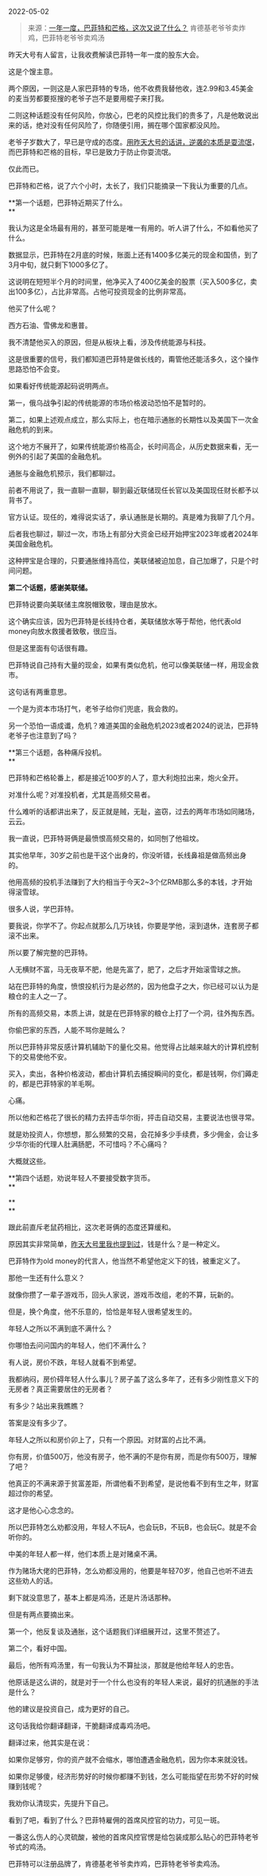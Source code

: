 2022-05-02

> 来源：[一年一度，巴菲特和芒格，这次又说了什么？](http://mp.weixin.qq.com/s?__biz=MzU3NDc5Nzc0NQ==&mid=2247516197&idx=1&sn=58c9736f7befca0209ce395c90ecddb7&chksm=fd2e22fbca59abedb208691ab43e3db6225a5660790e547d864cb682d1ec34996bfe58c71eab&scene=27#wechat_redirect)
> 肯德基老爷爷卖炸鸡，巴菲特老爷爷卖鸡汤

昨天大号有人留言，让我收费解读巴菲特一年一度的股东大会。

  

这是个馊主意。  

  

两个原因，一则这是人家巴菲特的专场，他不收费我替他收，连2.99和3.45美金的麦当劳都要抠搜的老爷子岂不是要用棍子来打我。

  

二则这种话题没有任何风险，你放心，巴老的风控比我们的贵多了，凡是他敢说出来的话，绝对没有任何风险了，你随便引用，搁在哪个国家都没风险。

  

老爷子岁数大了，早已是守成的态度。[用昨天大号的话讲，逆袭的本质是耍流氓](http://mp.weixin.qq.com/s?__biz=MzU0MjYwNDU2Mw==&mid=2247505266&idx=1&sn=7488e2812c2e497ad86e9e901d469fbe&chksm=fb1ab90ecc6d301817c5c1b0eb4ec913de8f858a9b577c1e97190e470364aa80f1d39293fbd5&scene=21#wechat_redirect)，而巴菲特和芒格的目标，早已是致力于防止你耍流氓。

  

仅此而已。

  

巴菲特和芒格，说了六个小时，太长了，我们只能摘录一下我认为重要的几点。  

  

 **第一个话题，巴菲特近期买了什么。  
**

  

我认为这是全场最有用的，甚至可能是唯一有用的。听人讲了什么，不如看他买了什么。  

  

数据显示，巴菲特在2月底的时候，账面上还有1400多亿美元的现金和国债，到了3月中旬，就只剩下1000多亿了。  

  

这说明在短短半个月的时间里，他净买入了400亿美金的股票（买入500多亿，卖出100多亿），占比非常高。占他可投资现金的比例非常高。

  

他买了什么呢？

  

西方石油、雪佛龙和惠普。

  

我不清楚他买入的原因，但是从板块上看，涉及传统能源与科技。  

  

这是很重要的信号，我们都知道巴菲特是做长线的，甭管他还能活多久，这个操作思路恐怕不会变。  

  

如果看好传统能源起码说明两点。

  

第一，俄乌战争引起的传统能源的市场价格波动恐怕不是暂时的。

  

第二，如果上述观点成立，那么实际上，也在暗示通胀的长期性以及美国下一次金融危机的到来。  

  

这个地方不展开了，如果传统能源价格高企，长时间高企，从历史数据来看，无一例外的引起了美国的金融危机。  

  

通胀与金融危机预示，我们都聊过。  

  

前者不用说了，我一直聊一直聊，聊到最近联储现任长官以及美国现任财长都予以背书了。  

  

官方认证。现任的，难得说实话了，承认通胀是长期的。真是难为我聊了几个月。

  

后者我也聊过，聊过一次，市场上有部分大资金已经开始押宝2023年或者2024年美国金融危机。  

  

这种押宝是合理的，只要通胀维持高位，美联储被迫加息，自己加爆了，只是个时间问题。  

  

 **第二个话题，感谢美联储。**

  

巴菲特说要向美联储主席脱帽致敬，理由是放水。  

  

这个确实应该，因为巴菲特是长线持仓者，美联储放水等于帮他，他代表old money向放水救援者致敬，很应当。  

  

但是这里面有句话很有趣。  

  

巴菲特说自己持有大量的现金，如果有类似危机，他可以像美联储一样，用现金救市。

  

这句话有两重意思。  

  

一个是为资本市场打气，老爷子给你们兜底，我会救的。

  

另一个恐怕一语成谶，危机？难道美国的金融危机2023或者2024的说法，巴菲特老爷子也注意到了吗？  

  

 **第三个话题，各种痛斥投机。  
**

  

巴菲特和芒格轮番上，都是接近100岁的人了，意大利炮拉出来，炮火全开。  

  

对准什么呢？对准投机者，尤其是高频交易者。

  

什么难听的话都讲出来了，反正就是贼，无耻，盗窃，过去的两年市场如同赌场，云云。  

  

我一直说，巴菲特哥俩是最愤恨高频交易的，如同刨了他祖坟。  

  

其实他早年，30岁之前也是干这个出身的，你没听错，长线鼻祖是做高频出身的。  

  

他用高频的投机手法赚到了大约相当于今天2~3个亿RMB那么多的本钱，才开始得滚雪球。

  

很多人说，学巴菲特。

  

要我说，你学不了。你起点就那么几万块钱，你要是学他，滚到退休，连套房子都滚不出来。  

  

所以要了解完整的巴菲特。  

  

人无横财不富，马无夜草不肥，他是先富了，肥了，之后才开始滚雪球之旅。  

  

站在巴菲特的角度，愤恨投机行为是必然的，因为他盘子之大，你已经可以认为是粮仓的主人之一了。  

  

所有的高频交易，本质上讲，就是在巴菲特家的粮仓上打了一个洞，往外掏东西。

  

你偷巴家的东西，人能不骂你是贼么？  

  

所以巴菲特非常反感计算机辅助下的量化交易。他觉得占比越来越大的计算机控制下的交易使他不安。  

  

买入，卖出，各种价格波动，都由计算机去捕捉瞬间的变化，都是钱啊，你们薅走的，都是巴菲特家的羊毛啊。

  

心痛。  

  

所以他和芒格花了很长的精力去抨击华尔街，抨击自动交易，主要说法也很寻常。

  

就是劝投资人，你想想，那么频繁的交易，会花掉多少手续费，多少佣金，会让多少华尔街的代理人肚满肠肥，不可惜吗？不心痛吗？  

  

大概就这些。

  

 **第四个话题，劝说年轻人不要接受数字货币。  
**

 **  
**

跟此前直斥老鼠药相比，这次老哥俩的态度还算缓和。  

  

原因其实非常简单，[昨天大号里我也提到过](http://mp.weixin.qq.com/s?__biz=MzU0MjYwNDU2Mw==&mid=2247505266&idx=1&sn=7488e2812c2e497ad86e9e901d469fbe&chksm=fb1ab90ecc6d301817c5c1b0eb4ec913de8f858a9b577c1e97190e470364aa80f1d39293fbd5&scene=21#wechat_redirect)，钱是什么？是一种定义。  

  

巴菲特作为old money的代言人，他当然不希望他定义下的钱，被重定义了。

  

那他一生还有什么意义？  

  

就像你攒了一辈子游戏币，回头人家说，游戏币改组，老的不算，玩新的。  

  

但是，换个角度，他不乐意的，恰恰是年轻人很希望发生的。

  

年轻人之所以不满到底不满什么？  

  

你哪怕去问问国内的年轻人，他们不满什么？

  

有人说，房价不跌，年轻人就看不到希望。

  

我都纳闷，房价碍年轻人什么事儿？房子盖了这么多年了，还有多少刚性意义下的无房者？真正需要居住的无房者？

  

有多少？站出来我瞧瞧？

  

答案是没有多少了。

  

年轻人之所以和房价卯上了，只有一个原因。对财富的占比不满。

  

你有房，价值500万，他没有房子，他不满的不是你有房，而是你有500万，理解了吧？  

  

他真正的不满来源于贫富差距，所谓他看不到希望，是说他看不到有生之年，财富超过你的希望。  

  

这才是他心心念念的。

  

所以巴菲特怎么劝都没用，年轻人不玩A，也会玩B，不玩B，也会玩C。就是不会听你的。  

  

中美的年轻人都一样，他们本质上是对赌桌不满。

  

作为赌场大佬的巴菲特，怎么劝都没用的，他要是年轻70岁，他自己也听不进去这些劝人的话。  

  

剩下就没意思了，基本上都是鸡汤，还是片汤话那种。  

  

但是有两点要摘出来。  

  

第一个，他反复谈及通胀，这个话题我们详细展开过，这里不赘述了。

  

第二个，看好中国。

  

最后，他所有鸡汤里，有一句我认为不算扯淡，那就是他给年轻人的忠告。

  

他原话是这么讲的，就是对于一个什么也没有的年轻人来说，最好的抗通胀的手法是什么？

  

他的建议是投资自己，成为更好的自己。

  

这句话我给你翻译翻译，干脆翻译成毒鸡汤吧。  

  

翻译过来，他其实是在说：  

  

如果你足够穷，你的资产就不会缩水，哪怕遭遇金融危机，因为你本来就没钱。  

如果你足够傻，经济形势好的时候你都赚不到钱，怎么可能指望在形势不好的时候赚到钱呢？

  

我劝你认清现实，先提升下自己。  

  

看到了吧，看到了什么？巴菲特雇佣的首席风控官的功力，可见一斑。  

  

一番这么伤人的心灵硫酸，被他的首席风控官愣是给包装成那么贴心的巴菲特老爷爷式的鸡汤。

  

巴菲特可以注册品牌了，肯德基老爷爷卖炸鸡，巴菲特老爷爷卖鸡汤。

